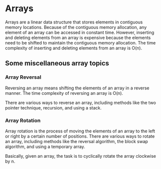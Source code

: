 # Arrays

Arrays are a linear data structure that stores elements in contiguous memory locations. Because of the contiguous memory allocation, any element of an array can be accessed in constant time. However, inserting and deleting elements from an array is expensive because the elements need to be shifted to maintain the contiguous memory allocation. The time complexity of inserting and deleting elements from an array is O(n).

## Some miscellaneous array topics

### Array Reversal

Reversing an array means shifting the elements of an array in a reverse manner. The time complexity of reversing an array is O(n).

There are various ways to reverse an array, including methods like the two pointer technique, recursion, and using a stack.

### Array Rotation

Array rotation is the process of moving the elements of an array to the left or right by a certain number of positions. There are various ways to rotate an array, including methods like the reversal algorithm, the block swap algorithm, and using a temporary array.

Basically, given an array, the task is to cyclically rotate the array clockwise by n.
